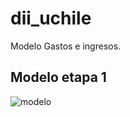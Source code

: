 # dii_uchile
Modelo Gastos e ingresos.

## Modelo etapa 1
![modelo](https://github.com/grojasc/dii_uchile/blob/modelo_etapa_1.jpg?raw=true)
